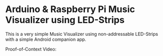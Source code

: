# Arduino & Raspberry Pi Music Visualizer using LED-Strips

This is a very simple Music Visualizer using non-addressable LED-Strips with a simple Android companion app.

Proof-of-Context Video:
